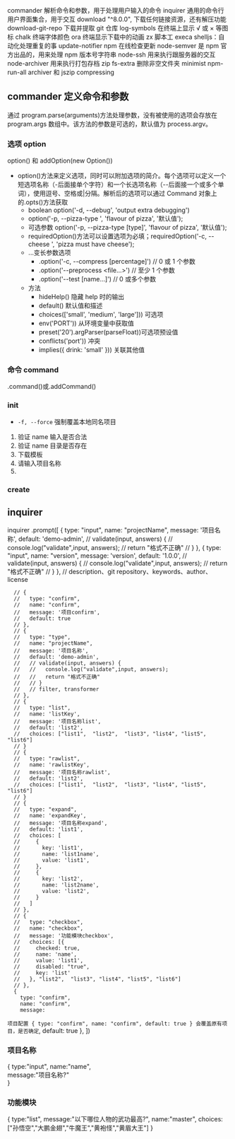 commander 解析命令和参数，用于处理用户输入的命令
inquirer 通用的命令行用户界面集合，用于交互
download "^8.0.0", 下载任何链接资源，还有解压功能
download-git-repo 下载并提取 git 仓库
log-symbols 在终端上显示 √ 或 × 等图标
chalk 终端字体颜色
ora 终端显示下载中的动画
zx 脚本工
execa
shelljs：自动化处理重复的事
update-notifier npm 在线检查更新
node-semver 是 npm 官方出品的，用来处理 npm 版本号字符串
node-ssh 用来执行跟服务器的交互
node-archiver 用来执行打包存档 zip
fs-extra 删除非空文件夹
minimist
npm-run-all
archiver 和 jszip
compressing

## commander 定义命令和参数

通过 program.parse(arguments)方法处理参数，没有被使用的选项会存放在 program.args 数组中。该方法的参数是可选的，默认值为 process.argv。

### 选项 option

option() 和 addOption(new Option())

- option()方法来定义选项，同时可以附加选项的简介。每个选项可以定义一个短选项名称（-后面接单个字符）和一个长选项名称（--后面接一个或多个单词），使用逗号、空格或|分隔。解析后的选项可以通过 Command 对象上的.opts()方法获取
  - boolean option('-d, --debug', 'output extra debugging')
  - option('-p, --pizza-type <type>', 'flavour of pizza', '默认值');
  - 可选参数 option('-p, --pizza-type [type]', 'flavour of pizza', '默认值');
  - requiredOption()方法可以设置选项为必填；requiredOption('-c, --cheese <type>', 'pizza must have cheese');
  - ...变长参数选项
    - .option('-c, --compress [percentage]') // 0 或 1 个参数
    - .option('--preprocess <file...>') // 至少 1 个参数
    - .option('--test [name...]') // 0 或多个参数
  - 方法
    - hideHelp() 隐藏 help 时的输出
    - default() 默认值和描述
    - choices(['small', 'medium', 'large'])) 可选项
    - env('PORT')) 从环境变量中获取值
    - preset('20').argParser(parseFloat))可选项预设值
    - conflicts('port')) 冲突
    - implies({ drink: 'small' })) 关联其他值

### 命令 command

.command()或.addCommand()

### init

- `-f, --force` 强制覆盖本地同名项目

1. 验证 name 输入是否合法
2. 验证 name 目录是否存在
3. 下载模板
4. 请输入项目名称
5.

### create

## inquirer

inquirer
.prompt([
{
type: "input",
name: "projectName",
message: '项目名称',
default: 'demo-admin',
// validate(input, answers) {
// console.log("validate",input, answers);
// return "格式不正确"
// }
},
{
type: "input",
name: "version",
message: 'version',
default: '1.0.0',
// validate(input, answers) {
// console.log("validate",input, answers);
// return "格式不正确"
// }
},
// description、git repository、keywords、author、license

      // {
      //   type: "confirm",
      //   name: "confirm",
      //   message: '项目confirm',
      //   default: true
      // },
      // {
      //   type: "type",
      //   name: "projectName",
      //   message: '项目名称',
      //   default: 'demo-admin',
      //   // validate(input, answers) {
      //   //   console.log("validate",input, answers);
      //   //   return "格式不正确"
      //   // }
      //   // filter, transformer
      // },
      // {
      //   type: "list",
      //   name: 'listKey',
      //   message: '项目名称list',
      //   default: 'list2',
      //   choices: ["list1",  "list2",  "list3", "list4", "list5", "list6"]
      // }
      // {
      //   type: "rawlist",
      //   name: 'rawlistKey',
      //   message: '项目名称rawlist',
      //   default: 'list2',
      //   choices: ["list1",  "list2",  "list3", "list4", "list5", "list6"]
      // }
      // {
      //   type: "expand",
      //   name: 'expandKey',
      //   message: '项目名称expand',
      //   default: 'list1',
      //   choices: [
      //     {
      //       key: 'list1',
      //       name: 'list1name',
      //       value: 'list1',
      //     },
      //     {
      //       key: 'list2',
      //       name: 'list2name',
      //       value: 'list2',
      //     }
      //   ]
      // },
      // {
      //   type: "checkbox",
      //   name: "checkbox",
      //   message: '功能模块checkbox',
      //   choices: [{
      //     checked: true,
      //     name: 'name',
      //     value: 'list1',
      //     disabled: "true",
      //     key: 'list'
      //   }, "list2",  "list3", "list4", "list5", "list6"]
      // },
      {
        type: "confirm",
        name: "confirm",
        message:

`项目配置
  {
    type: "confirm",
    name: "confirm",
    default: true
  }
会覆盖原有项目，是否确定`,
default: true
},
])

### 项目名称

{
type:"input",
name:"name",  
 message:"项目名称?"  
}

### 功能模块

{
type:"list",
message:"以下哪位人物的武功最高?",
name:"master",
choices:["孙悟空","大鹏金翅","牛魔王","黄袍怪","黄眉大王"]
}

